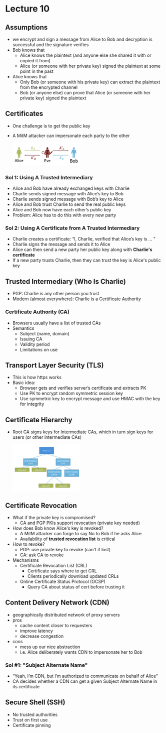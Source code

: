 # Lecture 10

## Assumptions

- we encrypt and sign a message from Alice to Bob and decryption is successful and the signature verifies
- Bob knows that
  - Alice knows the plaintext (and anyone else she shared it with or copied it from)
  - Alice (or someone with her private key) signed the plaintext at some point in the past
- Alice knows that
  - Only Bob (or someone with his private key) can extract the plaintext from the encrypted channel
  - Bob (or anyone else) can prove that Alice (or someone with her private key) signed the plaintext

## Certificates

- One challenge is to get the public key
- A MitM attacker can impersonate each party to the other

  <img src="images/10_1.png" height="75ch" alt="Process Memory Layout"></img>

### Sol 1: Using A Trusted Intermediary

- Alice and Bob have already exchanged keys with Charlie
- Charlie sends signed message with Alice’s key to Bob
- Charlie sends signed message with Bob’s key to Alice
- Alice and Bob trust Charlie to send the real public keys
- Alice and Bob now have each other’s public key
- Problem: Alice has to do this with every new party

### Sol 2: Using A Certificate from A Trusted Intermediary

- Charlie creates a certificate: “I, Charlie, verified that Alice’s key is ... ”
- Charlie signs the message and sends it to Alice
- Alice can then send a new party her public key along with **Charlie's certificate**
- If a new party trusts Charlie, then they can trust the key is Alice's public key

## Trusted Intermediary (Who Is Charlie)

- PGP: Charlie is any other person you trust
- Modern (almost everywhere): Charlie is a Certificate Authority

### Certificate Authority (CA)

- Browsers usually have a list of trusted CAs
- Semantics
  - Subject (name, domain)
  - Issuing CA
  - Validity period
  - Limitations on use

## Transport Layer Security (TLS)

- This is how https works
- Basic idea:
  - Browser gets and verifies server’s certificate and extracts PK
  - Use PK to encrypt random symmetric session key
  - Use symmetric key to encrypt message and use HMAC with the key for integrity

## Certificate Hierarchy

- Root CA signs keys for Intermediate CAs, which in turn sign keys for users (or other intermediate CAs)

  <img src="images/10_2.png" height="150ch" alt="Process Memory Layout"></img>

## Certificate Revocation

- What if the private key is compromised?
  - CA and PGP PKIs support revocation (private key needed)
- How does Bob know Alice's key is revoked?
  - A MitM attacker can forge to say No to Bob if he asks Alice
  - Availability of **trusted revocation list** is critical
- How to revoke?
  - PGP: use private key to revoke (can't if lost)
  - CA: ask CA to revoke
- Mechanisms
  - Certificate Revocation List (CRL)
    - Certificate says where to get CRL
    - Clients periodically download updated CRLs
  - Online Certificate Status Protocol (OCSP)
    - Query CA about status of cert before trusting it

## Content Delivery Network (CDN)

- geographically distributed network of proxy servers
- pros
  - cache content closer to requesters
  - improve latency
  - decrease congestion
- cons
  - mess up our nice abstraction
  - i.e. Alice deliberately wants CDN to impersonate her to Bob

### Sol #1: "Subject Alternate Name"

- “Yeah, I’m CDN, but I’m authorized to communicate on behalf of Alice”
- CA decides whether a CDN can get a given Subject Alternate Name in its certificate

## Secure Shell (SSH)

- No trusted authorities
- Trust on first use
- Certificate pinning
